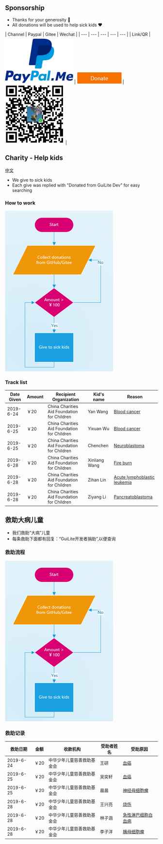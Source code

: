 ## Sponsorship
- Thanks for your generosity 🙏
- All donations will be used to help sick kids ❤️

| Channel | Paypal | Gitee | Wechat |
| --- | --- | --- | --- | --- |
| Link/QR | [<img src="sponsor/paypal.png">](https://www.paypal.me/idea4good) | [<img src="sponsor/gitee.png">](https://gitee.com/idea4good/GuiLite) | ![wechat](sponsor/wechat.jpg) |

## Charity - Help kids
[中文](#救助大病儿童)
- We give to sick kids
- Each give was replied with "Donated from GuiLite Dev" for easy searching

### How to work
![WorkFlow](charity/CharityWorkFlow.png)
### Track list
| Date Given | Amount | Recipient Organization | Kid's name | Reason |
| --- | --- | --- | --- | --- |
| 2019-6-24 | ￥20 | China Charities Aid Foundation for Children | Yan Wang | [Blood cancer](https://yglian.qschou.com/gongyi/publicSite/detail?ChannelId=zhech&id=201905230000000050026157&mp=toutiao20190624) |
| 2019-6-25 | ￥20 | China Charities Aid Foundation for Children | Yixuan Wu | [Blood cancer](https://www.toutiao.com/a6706325979037434375/?timestamp=1561466239&app=news_article&group_id=6706325979037434375&req_id=201906252037190100180692204641D7D) |
| 2019-6-25 | ￥20 | China Charities Aid Foundation for Children | Chenchen | [Neuroblastoma](https://m.toutiaocdn.com/group/6706384216721998339/?app=news_article&timestamp=1561466189&req_id=2019062520362901001703913820265FD&group_id=6706384216721998339) |
| 2019-6-28 | ￥20 | China Charities Aid Foundation for Children | Xinliang Wang | [Fire burn](https://m.toutiaocdn.com/item/6707482644117979661/?app=news_article&timestamp=1561734886&req_id=201906282314460100160191554395E50&group_id=6707482644117979661) |
| 2019-6-28 | ￥20 | China Charities Aid Foundation for Children | Zihan Lin | [Acute lymphoblastic leukemia](https://m.toutiaocdn.com/item/6707041382608929291/?app=news_article&timestamp=1561734915&req_id=201906282315150101520440935242685&group_id=6707041382608929291) |
| 2019-6-28 | ￥20 | China Charities Aid Foundation for Children | Ziyang Li | [Pancreatoblastoma](https://m.toutiaocdn.com/item/6706008540542140940/?app=news_article&timestamp=1561734932&req_id=2019062823153101001703913896979C2&group_id=6706008540542140940) |

## 救助大病儿童
- 我们救助“大病”儿童
- 每条救助下面都有回复：“GuiLite开发者捐助”,以便查询

### 救助流程
![WorkFlow](charity/CharityWorkFlow.png)
### 救助记录
| 救助日期 | 金额 | 收款机构 | 受助者姓名 | 受助原因 |
| --- | --- | --- | --- | --- |
| 2019-6-24 | ￥20 | 中华少年儿童慈善救助基金会 | 王研 | [血癌](https://yglian.qschou.com/gongyi/publicSite/detail?ChannelId=zhech&id=201905230000000050026157&mp=toutiao20190624) |
| 2019-6-25 | ￥20 | 中华少年儿童慈善救助基金会 | 吴奕轩 | [血癌](https://www.toutiao.com/a6706325979037434375/?timestamp=1561466239&app=news_article&group_id=6706325979037434375&req_id=201906252037190100180692204641D7D) |
| 2019-6-25 | ￥20 | 中华少年儿童慈善救助基金会 | 晨晨 | [神经母细胞瘤](https://m.toutiaocdn.com/group/6706384216721998339/?app=news_article&timestamp=1561466189&req_id=2019062520362901001703913820265FD&group_id=6706384216721998339) |
| 2019-6-28 | ￥20 | 中华少年儿童慈善救助基金会 | 王兴亮 | [烧伤](https://m.toutiaocdn.com/item/6707482644117979661/?app=news_article&timestamp=1561734886&req_id=201906282314460100160191554395E50&group_id=6707482644117979661) |
| 2019-6-28 | ￥20 | 中华少年儿童慈善救助基金会 | 林子涵 | [急性淋巴细胞白血病](https://m.toutiaocdn.com/item/6707041382608929291/?app=news_article&timestamp=1561734915&req_id=201906282315150101520440935242685&group_id=6707041382608929291) |
| 2019-6-28 | ￥20 | 中华少年儿童慈善救助基金会 | 李子洋| [胰母细胞瘤](https://m.toutiaocdn.com/item/6706008540542140940/?app=news_article&timestamp=1561734932&req_id=2019062823153101001703913896979C2&group_id=6706008540542140940) |
